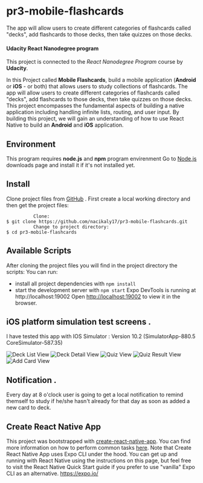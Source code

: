# pr3-mobile-flashcards
The app will allow users to create different categories of flashcards called "decks", add flashcards to those decks, then take quizzes on those decks.
#### Udacity React Nanodegree program
This project is connected to the _React Nanodegree Program_ course by **Udacity**.

In this Project called  **Mobile Flashcards**, build a mobile application (**Android** or **iOS** - or both) that allows users to study collections of flashcards. The app will allow users to create different categories of flashcards called "decks", add flashcards to those decks, then take quizzes on those decks.
This project encompasses the fundamental aspects of building a native application including handling infinite lists, routing, and user input. By building this project, we will gain an understanding of how to use React Native to build an **Android** and **iOS** application.


## Environment
This program requires **node.js** and **npm** program envirenment
Go to [Node.js](https://nodejs.org/en/download/) downloads page and install it if it's not installed yet.


## Install
Clone  project files from [GitHub](https://github.com/nacikaly17/pr3-mobile-flashcards.git) .
First create a local working directory and then get the project files:
```
          Clone:
$ git clone https://github.com/nacikaly17/pr3-mobile-flashcards.git
          Change to project directory:
$ cd pr3-mobile-flashcards
```
## Available Scripts

After cloning the project files you will find in the project directory the scripts:  You can run:

* install all project dependencies with `npm install`
* start the development server with `npm start`
Expo DevTools is running at http://localhost:19002
Open [http://localhost:19002](http://localhost:19002) to view it in the browser.

## iOS platform simulation test screens .
I  have tested this app with IOS Simulator : Version 10.2 (SimulatorApp-880.5 CoreSimulator-587.35)

![Deck List View](images/ios/1-DeckListView.png)
![Deck Detail View](images/ios/2-DeckDetailView.png)
![Quiz View](images/ios/3-QuizView.png)
![Quiz Result View](images/ios/4-QuizResultView.png)
![Add Card View](images/ios/5-AddCardView.png)

## Notification .
Every day at 8 o'clock user is going to get a local notification to remind themself to study if he/she hasn't already for that day as soon as 
added a new card to deck.

## Create React Native App

This project was bootstrapped with [create-react-native-app](https://github.com/facebookincubator/create-react-app). You can find more information on how to perform common tasks [here](https://facebook.github.io/react-native/docs/getting-started.html).
Note that Create React Native App uses Expo CLI under the hood. You can get up and running with React Native using the instructions on this page, but feel free to visit the React Native Quick Start guide if you prefer to use "vanilla" Expo CLI as an alternative.
https://expo.io/